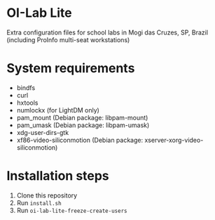 # OI-Lab Lite

Extra configuration files for school labs in Mogi das Cruzes, SP, Brazil (including ProInfo multi-seat workstations)

# System requirements

* bindfs
* curl
* hxtools
* numlockx (for LightDM only)
* pam_mount (Debian package: libpam-mount)
* pam_umask (Debian package: libpam-umask)
* xdg-user-dirs-gtk
* xf86-video-siliconmotion (Debian package: xserver-xorg-video-siliconmotion)

# Installation steps

1. Clone this repository
2. Run `install.sh`
3. Run `oi-lab-lite-freeze-create-users`
